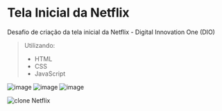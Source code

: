 # Tela Inicial da Netflix

Desafio de criação da tela inicial da Netflix - Digital Innovation One (DIO)

>Utilizando:
>- HTML
>- CSS
>- JavaScript

![image](https://user-images.githubusercontent.com/82722083/120558773-587df700-c3d6-11eb-97e3-3c3627fe8ae8.png)  ![image](https://user-images.githubusercontent.com/82722083/120558970-9b3fcf00-c3d6-11eb-959e-574c4d3872f1.png) ![image](https://user-images.githubusercontent.com/82722083/120559104-cd513100-c3d6-11eb-9b4e-bbf96ac346d3.png)

![clone Netflix](https://user-images.githubusercontent.com/82722083/120560095-8a905880-c3d8-11eb-975d-57244201c552.gif)



